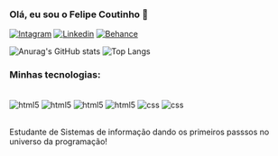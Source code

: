 ### Olá, eu sou o Felipe Coutinho 👋

[![Intagram](https://img.shields.io/badge/Instagram-E4405F?style=for-the-badge&logo=instagram&logoColor=white)](https://www.instagram.com/felipec_castilho/)
[![Linkedin](https://img.shields.io/badge/LinkedIn-0077B5?style=for-the-badge&logo=linkedin&logoColor=white)](https://www.linkedin.com/in/felipe-coutinho-141354243/)
[![Behance](https://img.shields.io/badge/Behance-0054F7?style=for-the-badge&logo=behance&logoColor=white)](https://www.behance.net/felipecoutinho10)


![Anurag's GitHub stats](https://github-readme-stats.vercel.app/api?username=FelCastilho&show_icons=true&theme=github_dark)
![Top Langs](https://github-readme-stats.vercel.app/api/top-langs/?username=FelCastilho&layout=compact&theme=github_dark)

### Minhas tecnologias:

<div style = "display: inline_block"> <br/>
    <img  align="center" alt = "html5" src="https://img.shields.io/badge/Figma-1B1B1D?style=for-the-badge&logo=figma&logoColor=white">
    <img  align="center" alt = "html5" src=" https://img.shields.io/badge/Wordpress-21759B?style=for-the-badge&logo=wordpress&logoColor=white">
    <img  align="center" alt = "html5" src="https://img.shields.io/badge/HTML5-E34F26?style=for-the-badge&logo=html5&logoColor=white">
    <img  align="center" alt = "html5" src="https://img.shields.io/badge/JavaScript-F7DF1E?style=for-the-badge&logo=javascript&logoColor=black">
    <img  align="center" alt = "css" src="https://img.shields.io/badge/Sass-CC6699?style=for-the-badge&logo=sass&logoColor=white">
    <img  align="center" alt = "css" src="https://img.shields.io/badge/React-20232A?style=for-the-badge&logo=react&logoColor=61DAF">
</div><br/>

Estudante de Sistemas de informação dando os primeiros passsos no universo da programação!

